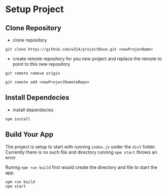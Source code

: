 # Setup Project

## Clone Repository
- clone repository
```shell
git clone https://github.com/w314/projectBase.git <newProjecName>
```
- create remote repository for you new project and replace the remote to point to this new repository
```shell
git remote remove origin
```
```shell
git remote add <newProjectRemoteRepo>
```

## Install Dependecies
- install dependecies
```shell
npm install
```

## Build Your App

The project is setup to start with running `index.js` under the `dist` folder. Currently there is no such file and directory running `npm start` throws an error.

Runnig `npm run build` first would create the directory and file to start the app. 
```shell
npm run build
npm start

```

